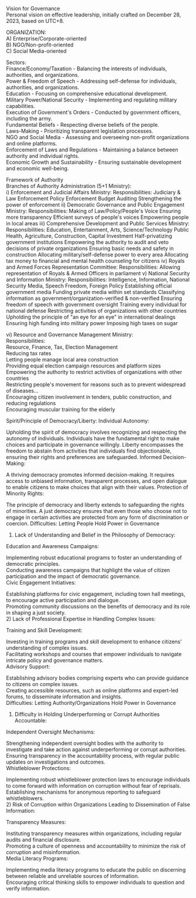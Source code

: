 Vision for Governance  
Personal vision on effective leadership, initially crafted on December 28, 2023, based on UTC+8.  
  
ORGANIZATION:  
A) Enterprise/Corporate-oriented  
B) NGO/Non-profit-oriented  
C) Social Media-oriented  
  
Sectors:  
Finance/Economy/Taxation - Balancing the interests of individuals, authorities, and organizations.  
Power & Freedom of Speech - Addressing self-defense for individuals, authorities, and organizations.  
Education - Focusing on comprehensive educational development.  
Military Power/National Security - Implementing and regulating military capabilities.  
Execution of Government's Orders - Conducted by government officers, including the army.  
Fundamental Beliefs - Respecting diverse beliefs of the people.  
Laws-Making - Prioritizing transparent legislation processes.  
NGO and Social Media - Assessing and overseeing non-profit organizations and online platforms.  
Enforcement of Laws and Regulations - Maintaining a balance between authority and individual rights.  
Economic Growth and Sustainability - Ensuring sustainable development and economic well-being.  

Framework of Authority  
Branches of Authority Administration (5+1 Ministry):  
i) Enforcement and Judicial Affairs Ministry:
Responsibilities:
Judiciary & Law Enforcement
Policy Enforcement
Budget Auditing
Strengthening the power of enforcement
ii) Democratic Governance and Public Engagement Ministry:
Responsibilities:
Making of Law/Policy/People's Voice
Ensuring more transparency
Efficient surveys of people's voices
Empowering people in local areas
iii) Comprehensive Development and Public Services Ministry:
Responsibilities:
Education, Entertainment, Arts, Science/Technology
Public Health, Agriculture, Construction, Capital Investment
Half-privatizing government institutions
Empowering the authority to audit and veto decisions of private organizations
Ensuring basic needs and safety in construction
Allocating military/self-defense power to every area
Allocating tax money to financial and mental health counseling for citizens
iv) Royals and Armed Forces Representation Committee:
Responsibilities:
Allowing representation of Royals & Armed Officers in parliament
v) National Security and Information Ministry:
Responsibilities:
Intelligence, Information, National Security
Media, Speech Freedom, Foreign Policy
Establishing official government media
Funding private media within set standards
Classifying information as government/organization-verified & non-verified
Ensuring freedom of speech with government oversight
Training every individual for national defense
Restricting activities of organizations with other countries
Upholding the principle of "an eye for an eye" in international dealings
Ensuring high funding into military power
Imposing high taxes on sugar   
  
vi) Resource and Governance Management Ministry:  
Responsibilities:  
Resource, Finance, Tax, Election Management  
Reducing tax rates  
Letting people manage local area construction  
Providing equal election campaign resources and platform sizes  
Empowering the authority to restrict activities of organizations with other countries  
Restricting people's movement for reasons such as to prevent widespread of diseases...  
Encouraging citizen involvement in tenders, public construction, and reducing regulations  
Encouraging muscular training for the elderly 

Spirit/Principle of Democracy/Liberty:
Individual Autonomy:

Upholding the spirit of democracy involves recognizing and respecting the autonomy of individuals. Individuals have the fundamental right to make choices and participate in governance willingly.
Liberty encompasses the freedom to abstain from activities that individuals find objectionable, ensuring their rights and preferences are safeguarded.
Informed Decision-Making:

A thriving democracy promotes informed decision-making. It requires access to unbiased information, transparent processes, and open dialogue to enable citizens to make choices that align with their values.
Protection of Minority Rights:

The principle of democracy and liberty extends to safeguarding the rights of minorities. A just democracy ensures that even those who choose not to engage in certain activities are protected from any form of discrimination or coercion.
Difficulties: Letting People Hold Power in Governance
1) Lack of Understanding and Belief in the Philosophy of Democracy:  
 
Education and Awareness Campaigns:  
  
Implementing robust educational programs to foster an understanding of democratic principles.  
Conducting awareness campaigns that highlight the value of citizen participation and the impact of democratic governance.  
Civic Engagement Initiatives:  
  
Establishing platforms for civic engagement, including town hall meetings, to encourage active participation and dialogue.  
Promoting community discussions on the benefits of democracy and its role in shaping a just society.  
2) Lack of Professional Expertise in Handling Complex Issues:  
  
Training and Skill Development:  
  
Investing in training programs and skill development to enhance citizens' understanding of complex issues.  
Facilitating workshops and courses that empower individuals to navigate intricate policy and governance matters.  
Advisory Support:  
  
Establishing advisory bodies comprising experts who can provide guidance to citizens on complex issues.  
Creating accessible resources, such as online platforms and expert-led forums, to disseminate information and insights.  
Difficulties: Letting Authority/Organizations Hold Power in Governance  
1) Difficulty in Holding Underperforming or Corrupt Authorities Accountable:  
  
Independent Oversight Mechanisms:  
  
Strengthening independent oversight bodies with the authority to investigate and take action against underperforming or corrupt authorities.  
Ensuring transparency in the accountability process, with regular public updates on investigations and outcomes.  
Whistleblower Protections:  
  
Implementing robust whistleblower protection laws to encourage individuals to come forward with information on corruption without fear of reprisals.  
Establishing mechanisms for anonymous reporting to safeguard whistleblowers.  
2) Risk of Corruption within Organizations Leading to Dissemination of False Information:  
  
Transparency Measures:  
  
Instituting transparency measures within organizations, including regular audits and financial disclosure.  
Promoting a culture of openness and accountability to minimize the risk of corruption and misinformation.  
Media Literacy Programs:  
  
Implementing media literacy programs to educate the public on discerning between reliable and unreliable sources of information.  
Encouraging critical thinking skills to empower individuals to question and verify information.  

  
